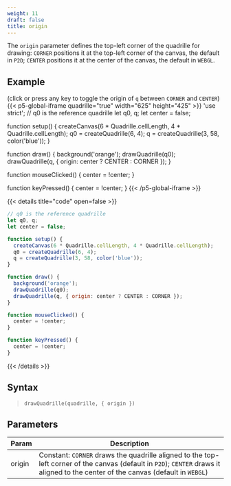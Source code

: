 ```yaml
---
weight: 11  
draft: false  
title: origin  
---
```


The `origin` parameter defines the top-left corner of the quadrille for drawing: `CORNER` positions it at the top-left corner of the canvas, the default in `P2D`; `CENTER` positions it at the center of the canvas, the default in `WEBGL`.

## Example

(click or press any key to toggle the origin of `q` between `CORNER` and `CENTER`)\
{{< p5-global-iframe quadrille="true" width="625" height="425" >}}
'use strict';
// q0 is the reference quadrille
let q0, q;
let center = false;

function setup() {
  createCanvas(6 * Quadrille.cellLength, 4 * Quadrille.cellLength);
  q0 = createQuadrille(6, 4);
  q = createQuadrille(3, 58, color('blue'));
}

function draw() {
  background('orange');
  drawQuadrille(q0);
  drawQuadrille(q, { origin: center ? CENTER : CORNER });
}

function mouseClicked() {
  center = !center;
}

function keyPressed() {
  center = !center;
}
{{< /p5-global-iframe >}}

{{< details title="code" open=false >}}
```js
// q0 is the reference quadrille
let q0, q;
let center = false;

function setup() {
  createCanvas(6 * Quadrille.cellLength, 4 * Quadrille.cellLength);
  q0 = createQuadrille(6, 4);
  q = createQuadrille(3, 58, color('blue'));
}

function draw() {
  background('orange');
  drawQuadrille(q0);
  drawQuadrille(q, { origin: center ? CENTER : CORNER });
}

function mouseClicked() {
  center = !center;
}

function keyPressed() {
  center = !center;
}
```
{{< /details >}}

## Syntax

> `drawQuadrille(quadrille, { origin })`

## Parameters

| Param  | Description                                                                                      |
|--------|--------------------------------------------------------------------------------------------------|
| origin | Constant: `CORNER` draws the quadrille aligned to the top-left corner of the canvas (default in `P2D`); `CENTER` draws it aligned to the center of the canvas (default in `WEBGL`) |